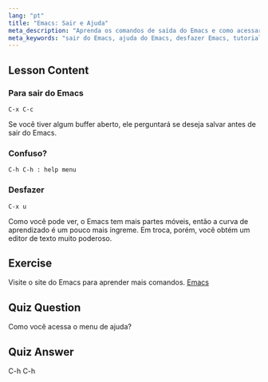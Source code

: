 ```yaml
---
lang: "pt"
title: "Emacs: Sair e Ajuda"
meta_description: "Aprenda os comandos de saída do Emacs e como acessar a ajuda. Entenda as funções básicas de navegação e desfazer do Emacs neste tutorial para iniciantes."
meta_keywords: "sair do Emacs, ajuda do Emacs, desfazer Emacs, tutorial Emacs, editor de texto Linux, guia para iniciantes"
---
```


## Lesson Content

### Para sair do Emacs

```
C-x C-c
```

Se você tiver algum buffer aberto, ele perguntará se deseja salvar antes de sair do Emacs.

### Confuso?

```
C-h C-h : help menu
```

### Desfazer

```
C-x u
```

Como você pode ver, o Emacs tem mais partes móveis, então a curva de aprendizado é um pouco mais íngreme. Em troca, porém, você obtém um editor de texto muito poderoso.

## Exercise

Visite o site do Emacs para aprender mais comandos. [Emacs](https://www.gnu.org/software/emacs/)

## Quiz Question

Como você acessa o menu de ajuda?

## Quiz Answer

C-h C-h
